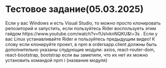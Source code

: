 <h1>Тестовое задание(05.03.2025)</h1>
<p>Если у вас Windows и есть Visual Studio, то можно просто клонировать репозиторий и запустить, если пользуйтесь Rider воспользуеть этим гайдом https://www.youtube.com/watch?v=fUsIvknNQKU&t=3s .
Если у вас Linux устанавливайте Rider и пользуйтесь предыдущим видео! К слову если клонируйте проект, в npm в ordersapp.client должны быть дополнительно указаны слудующие модули: axios, react-router-dom, react-bootstrap, bootstrap если вы заметили, что их нет их можно установить командой npm i {название модуля}</p>
